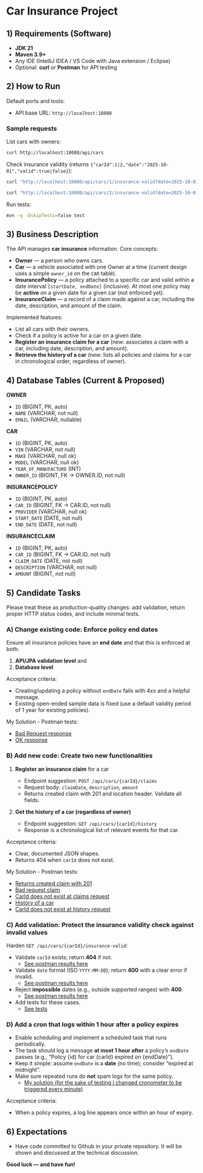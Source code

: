 # Car Insurance Project

## 1) Requirements (Software)

- **JDK 21**
- **Maven 3.9+**
- Any IDE (IntelliJ IDEA / VS Code with Java extension / Eclipse)
- Optional: **curl** or **Postman** for API testing

## 2) How to Run

Default ports and tools:
- API base URL: `http://localhost:18080`

### Sample requests

List cars with owners:
```bash
curl http://localhost:18080/api/cars
```

Check insurance validity (returns `{"carId":1|2,"date":"2025-10-01","valid":true|false}`):
```bash
curl "http://localhost:18080/api/cars/1/insurance-valid?date=2025-10-01"
```
```bash
curl "http://localhost:18080/api/cars/2/insurance-valid?date=2025-10-01"
```

Run tests:
```bash
mvn -q -DskipTests=false test
```

## 3) Business Description

The API manages **car insurance** information. Core concepts:

- **Owner** — a person who owns cars.
- **Car** — a vehicle associated with one Owner at a time (current design uses a simple `owner_id` on the `CAR` table).
- **InsurancePolicy** — a policy attached to a specific car and valid within a date interval `[startDate, endDate]` (inclusive). At most one policy may be **active** on a given date for a given car (not enforced yet).
- **InsuranceClaim** — a record of a claim made against a car, including the date, description, and amount of the claim.

Implemented features:
- List all cars with their owners.
- Check if a policy is active for a car on a given date.
- **Register an insurance claim for a car** (new: associates a claim with a car, including date, description, and amount).
- **Retrieve the history of a car** (new: lists all policies and claims for a car in chronological order, regardless of owner).

## 4) Database Tables (Current & Proposed)

**OWNER**
- `ID` (BIGINT, PK, auto)
- `NAME` (VARCHAR, not null)
- `EMAIL` (VARCHAR, nullable)

**CAR**
- `ID` (BIGINT, PK, auto)
- `VIN` (VARCHAR, not null)
- `MAKE` (VARCHAR, null ok)
- `MODEL` (VARCHAR, null ok)
- `YEAR_OF_MANUFACTURE` (INT)
- `OWNER_ID` (BIGINT, FK → OWNER.ID, not null)

**INSURANCEPOLICY**
- `ID` (BIGINT, PK, auto)
- `CAR_ID` (BIGINT, FK → CAR.ID, not null)
- `PROVIDER` (VARCHAR, null ok)
- `START_DATE` (DATE, not null)
- `END_DATE` (DATE, not null)

**INSURANCECLAIM**
- `ID` (BIGINT, PK, auto)
- `CAR_ID` (BIGINT, FK → CAR.ID, not null)
- `CLAIM_DATE` (DATE, not null)
- `DESCRIPTION` (VARCHAR, not null)
- `AMOUNT` (BIGINT, not null)

## 5) Candidate Tasks

Please treat these as production-quality changes: add validation, return proper HTTP status codes, and include minimal tests.

### A) Change existing code: Enforce policy end dates

Ensure all insurance policies have an **end date** and that this is enforced at both:
1. **API/JPA validation level** and
2. **Database level**

Acceptance criteria:
- Creating/updating a policy without `endDate` fails with 4xx and a helpful message.
- Existing open-ended sample data is fixed (use a default validity period of 1 year for existing policies).

My Solution - Postman tests:
- [Bad Request response](src\main\resources\BadReq.png)
- [OK response](src\main\resources\OkReq.png)


### B) Add new code: Create two new functionalities

1. **Register an insurance claim** for a car
    - Endpoint suggestion: `POST /api/cars/{carId}/claims`
    - Request body: `claimDate`, `description`, `amount`
    - Returns created claim with 201 and location header. Validate all fields.

2. **Get the history of a car (regardless of owner)**
    - Endpoint suggestion: `GET /api/cars/{carId}/history`
    - Response is a chronological list of relevant events for that car.

Acceptance criteria:
- Clear, documented JSON shapes.
- Returns 404 when `carId` does not exist.

My Solution - Postman tests:
- [Returns created claim with 201](src\main\resources\ClaimsOkReq.png)
- [Bad request claim](src\main\resources\ClaimsBadReqReq.png)
- [CarId does not exist at claims request](src\main\resources\ClaimsNotFoundReq.png)
- [History of a car](src\main\resources\HistoryOkReq.png)
- [CarId does not exist at history request](src\main\resources\HistoryNotFoundReq.png)

### C) Add validation: Protect the insurance validity check against invalid values

Harden `GET /api/cars/{carId}/insurance-valid`:

- Validate `carId` exists; return **404** if not.
  - [See postman results here](src/main/resources/Insurance-ValidNotFoundReq.png)
- Validate `date` format (ISO `YYYY-MM-DD`); return **400** with a clear error if invalid.
  - [See postman results here](src/main/resources/Insurance-Valid_InvalidDateRequest.png)
- Reject **impossible** dates (e.g., outside supported ranges) with **400**.
  - [See postman results here](src/main/resources/Insurance-Valid_OutOfRangeRequest.png)
- Add tests for these cases.
  - [See tests](src/main/resources/passedTests.png)

### D) Add a cron that logs within 1 hour after a policy expires

- Enable scheduling and implement a scheduled task that runs periodically.
- The task should log a message **at most 1 hour after** a policy’s `endDate` passes (e.g., “Policy {id} for car {carId} expired on {endDate}”).
- Keep it simple: assume `endDate` is a **date** (no time); consider “expired at midnight”.
- Make sure repeated runs do **not** spam logs for the same policy. 
  - [My solution (for the sake of testing I changed cronometer to be triggered every minute)](src/main/resources/cronLogOutput.png)

Acceptance criteria:
- When a policy expires, a log line appears once within an hour of expiry.

## 6) Expectations

- Have code committed to Github in your private repository. It will be shown and discussed at the technical discussion.

**Good luck — and have fun!**
